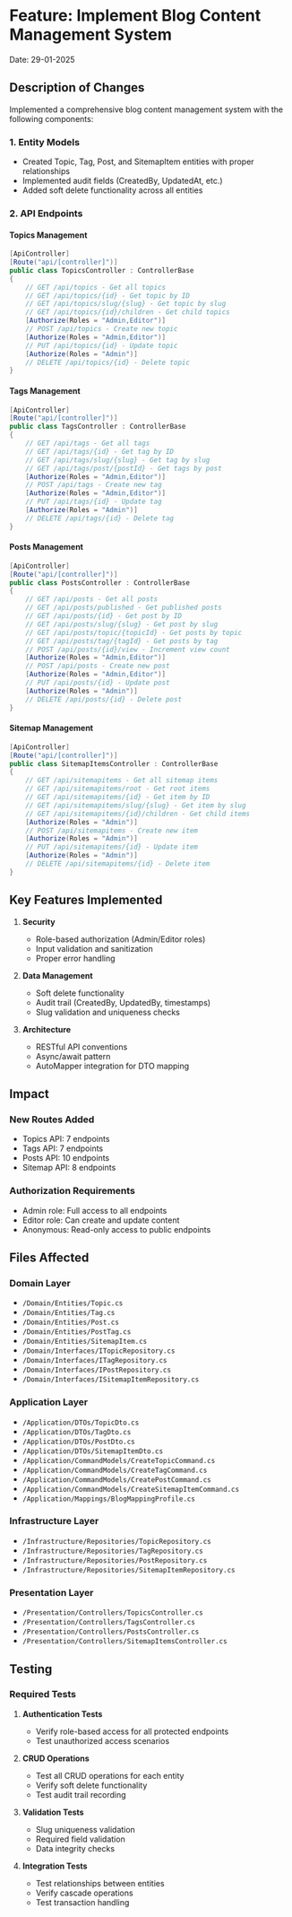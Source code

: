 # Feature: Implement Blog Content Management System
Date: 29-01-2025

## Description of Changes

Implemented a comprehensive blog content management system with the following components:

### 1. Entity Models
- Created Topic, Tag, Post, and SitemapItem entities with proper relationships
- Implemented audit fields (CreatedBy, UpdatedAt, etc.)
- Added soft delete functionality across all entities

### 2. API Endpoints

#### Topics Management
```csharp
[ApiController]
[Route("api/[controller]")]
public class TopicsController : ControllerBase
{
    // GET /api/topics - Get all topics
    // GET /api/topics/{id} - Get topic by ID
    // GET /api/topics/slug/{slug} - Get topic by slug
    // GET /api/topics/{id}/children - Get child topics
    [Authorize(Roles = "Admin,Editor")]
    // POST /api/topics - Create new topic
    [Authorize(Roles = "Admin,Editor")]
    // PUT /api/topics/{id} - Update topic
    [Authorize(Roles = "Admin")]
    // DELETE /api/topics/{id} - Delete topic
}
```

#### Tags Management
```csharp
[ApiController]
[Route("api/[controller]")]
public class TagsController : ControllerBase
{
    // GET /api/tags - Get all tags
    // GET /api/tags/{id} - Get tag by ID
    // GET /api/tags/slug/{slug} - Get tag by slug
    // GET /api/tags/post/{postId} - Get tags by post
    [Authorize(Roles = "Admin,Editor")]
    // POST /api/tags - Create new tag
    [Authorize(Roles = "Admin,Editor")]
    // PUT /api/tags/{id} - Update tag
    [Authorize(Roles = "Admin")]
    // DELETE /api/tags/{id} - Delete tag
}
```

#### Posts Management
```csharp
[ApiController]
[Route("api/[controller]")]
public class PostsController : ControllerBase
{
    // GET /api/posts - Get all posts
    // GET /api/posts/published - Get published posts
    // GET /api/posts/{id} - Get post by ID
    // GET /api/posts/slug/{slug} - Get post by slug
    // GET /api/posts/topic/{topicId} - Get posts by topic
    // GET /api/posts/tag/{tagId} - Get posts by tag
    // POST /api/posts/{id}/view - Increment view count
    [Authorize(Roles = "Admin,Editor")]
    // POST /api/posts - Create new post
    [Authorize(Roles = "Admin,Editor")]
    // PUT /api/posts/{id} - Update post
    [Authorize(Roles = "Admin")]
    // DELETE /api/posts/{id} - Delete post
}
```

#### Sitemap Management
```csharp
[ApiController]
[Route("api/[controller]")]
public class SitemapItemsController : ControllerBase
{
    // GET /api/sitemapitems - Get all sitemap items
    // GET /api/sitemapitems/root - Get root items
    // GET /api/sitemapitems/{id} - Get item by ID
    // GET /api/sitemapitems/slug/{slug} - Get item by slug
    // GET /api/sitemapitems/{id}/children - Get child items
    [Authorize(Roles = "Admin")]
    // POST /api/sitemapitems - Create new item
    [Authorize(Roles = "Admin")]
    // PUT /api/sitemapitems/{id} - Update item
    [Authorize(Roles = "Admin")]
    // DELETE /api/sitemapitems/{id} - Delete item
}
```

## Key Features Implemented
1. **Security**
   - Role-based authorization (Admin/Editor roles)
   - Input validation and sanitization
   - Proper error handling

2. **Data Management**
   - Soft delete functionality
   - Audit trail (CreatedBy, UpdatedBy, timestamps)
   - Slug validation and uniqueness checks

3. **Architecture**
   - RESTful API conventions
   - Async/await pattern
   - AutoMapper integration for DTO mapping

## Impact
### New Routes Added
- Topics API: 7 endpoints
- Tags API: 7 endpoints
- Posts API: 10 endpoints
- Sitemap API: 8 endpoints

### Authorization Requirements
- Admin role: Full access to all endpoints
- Editor role: Can create and update content
- Anonymous: Read-only access to public endpoints

## Files Affected
### Domain Layer
- `/Domain/Entities/Topic.cs`
- `/Domain/Entities/Tag.cs`
- `/Domain/Entities/Post.cs`
- `/Domain/Entities/PostTag.cs`
- `/Domain/Entities/SitemapItem.cs`
- `/Domain/Interfaces/ITopicRepository.cs`
- `/Domain/Interfaces/ITagRepository.cs`
- `/Domain/Interfaces/IPostRepository.cs`
- `/Domain/Interfaces/ISitemapItemRepository.cs`

### Application Layer
- `/Application/DTOs/TopicDto.cs`
- `/Application/DTOs/TagDto.cs`
- `/Application/DTOs/PostDto.cs`
- `/Application/DTOs/SitemapItemDto.cs`
- `/Application/CommandModels/CreateTopicCommand.cs`
- `/Application/CommandModels/CreateTagCommand.cs`
- `/Application/CommandModels/CreatePostCommand.cs`
- `/Application/CommandModels/CreateSitemapItemCommand.cs`
- `/Application/Mappings/BlogMappingProfile.cs`

### Infrastructure Layer
- `/Infrastructure/Repositories/TopicRepository.cs`
- `/Infrastructure/Repositories/TagRepository.cs`
- `/Infrastructure/Repositories/PostRepository.cs`
- `/Infrastructure/Repositories/SitemapItemRepository.cs`

### Presentation Layer
- `/Presentation/Controllers/TopicsController.cs`
- `/Presentation/Controllers/TagsController.cs`
- `/Presentation/Controllers/PostsController.cs`
- `/Presentation/Controllers/SitemapItemsController.cs`

## Testing
### Required Tests
1. **Authentication Tests**
   - Verify role-based access for all protected endpoints
   - Test unauthorized access scenarios

2. **CRUD Operations**
   - Test all CRUD operations for each entity
   - Verify soft delete functionality
   - Test audit trail recording

3. **Validation Tests**
   - Slug uniqueness validation
   - Required field validation
   - Data integrity checks

4. **Integration Tests**
   - Test relationships between entities
   - Verify cascade operations
   - Test transaction handling
